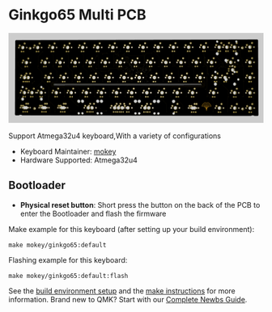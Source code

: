 # Ginkgo65 Multi PCB

![Ginkgo65](https://raw.githubusercontent.com/rhmokey/123.github.io/main/2021/08/15/hello-world/ginkgo65.png)

Support Atmega32u4 keyboard,With a variety of configurations

* Keyboard Maintainer: [mokey](https://github.com/rhmokey)
* Hardware Supported: Atmega32u4
## Bootloader
* **Physical reset button**: Short press the button on the back of the PCB to enter the Bootloader and flash the firmware


Make example for this keyboard (after setting up your build environment):

    make mokey/ginkgo65:default 

Flashing example for this keyboard:

    make mokey/ginkgo65:default:flash

See the [build environment setup](https://docs.qmk.fm/#/getting_started_build_tools) and the [make instructions](https://docs.qmk.fm/#/getting_started_make_guide) for more information. Brand new to QMK? Start with our [Complete Newbs Guide](https://docs.qmk.fm/#/newbs).